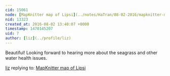 ```yaml
---
cid: 15061
node: [MapKnitter map of Lipsi](../notes/HaTran/08-02-2016/mapknitter-map-of-lipsi)
nid: 13323
created_at: 2016-08-02 13:40:07 +0000
timestamp: 1470145207
uid: 7
author: [liz](../profile/liz)
---
```


Beautiful! Looking forward to hearing more about the seagrass and other water health issues. 

[liz](../profile/liz) replying to: [MapKnitter map of Lipsi](../notes/HaTran/08-02-2016/mapknitter-map-of-lipsi)

